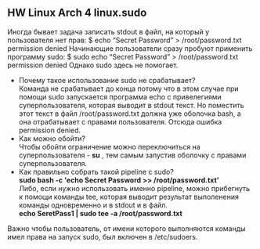 ## HW Linux Arch 4 linux.sudo
Иногда бывает задача записать stdout в файл, на который у пользователя нет прав:
$ echo “Secret Password” > /root/password.txt
permission denied
Начинающие пользователи сразу пробуют применить программу sudo:
$ sudo echo “Secret Password” > /root/password.txt
permission denied
Однако sudo здесь не помогает.
* Почему такое использование sudo не срабатывает?  
Команда не срабатывает до конца потому что в этом случае при помощи sudo запускается программа echo с привелегиями суперпользователя, которая выводит в stdout текст. Но поместить этот текст в файл /root/password.txt
должна уже оболочка bash, а она отрабатывает с правами пользователя. Отсюда ошибка permission denied.
* Как можно обойти?  
Чтобы обойти ограничение можно переключиться на суперпользователя -  **su** , тем самым запустив оболочку с правами суперпользователя.
* Как правильно собрать такой pipeline с sudo?  
**sudo bash -c 'echo Secret Password >> /root/password.txt'**  
Либо, если нужно использовать именно pipeline, можно прибегнуть к помощи команды tee, которая выводит результат выполенения команды одновременно и в stdout и в файл.  
**echo SeretPass1 | sudo tee -a /root/password.txt**
  
Важно чтобы пользователь, от имени которого выполняются команды имел права на запуск sudo, был включен в /etc/sudoers.

